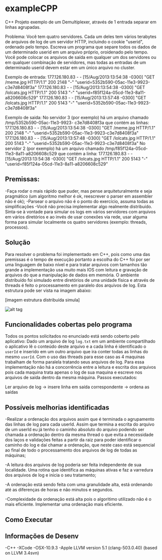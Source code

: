 exampleCPP
==========

C++ Projeto exemplo de um Demultiplexer, através de 1 entrada separar em linhas agrupadas.

Problema:
Você tem quatro servidores. Cada um deles tem vários terabytes de arquivos de log de um servidor HTTP, incluindo o cookie "userid", ordenado pelo tempo. Escreva um programa que separe todos os dados de um determinado userid em um arquivo próprio, oroidenado pelo tempo. Você pode colocar os arquivos de saída em qualquer um dos servidores ou em qualquer combinação de servidores, mas todas as entradas de um determinado userid devem estar em um único arquivo no cluster.


Exemplo de entrada:
177.126.180.83 - - [15/Aug/2013:13:54:38 -0300] "GET /meme.jpg HTTP/1.1" 200 2148 "-" "userid=5352b590-05ac-11e3-9923-c3e7d8408f3a"
177.126.180.83 - - [15/Aug/2013:13:54:38 -0300] "GET /lolcats.jpg HTTP/1.1" 200 5143 "-" "userid=f85f124a-05cd-11e3-8a11-a8206608c529"
177.126.180.83 - - [15/Aug/2013:13:57:48 -0300] "GET /lolcats.jpg HTTP/1.1" 200 5143 "-" "userid=5352b590-05ac-11e3-9923-c3e7d8408f3a"

Exemplo de saida:
No servidor 3 (por exemplo) há um arquivo chamado /tmp/5352b590-05ac-11e3-9923-
c3e7d8408f3a que contém as linhas:
177.126.180.83 - - [15/Aug/2013:13:54:38 -0300] "GET /meme.jpg HTTP/1.1" 200 2148 "-" "userid=5352b590-05ac-11e3-9923-c3e7d8408f3a"
177.126.180.83 - - [15/Aug/2013:13:57:48 -0300] "GET /lolcats.jpg HTTP/1.1" 200 5143 "-" "userid=5352b590-05ac-11e3-9923-c3e7d8408f3a"
No servidor 2 (por exemplo) há um arquivo chamado /tmp/f85f124a-05cd-11e3-8a11-a8206608c529 que contém a linha:
177.126.180.83 - - [15/Aug/2013:13:54:38 -0300] "GET /lolcats.jpg HTTP/1.1" 200 5143 "-" "userid=f85f124a-05cd-11e3-8a11-a8206608c529"


Premissas:
----------
-Faça rodar o mais rápido que puder, mas pense arquiteturalmente e seja pragmático (um algoritmo melhor é ok, reescrever o parser em assembler não é ok);
-Parsear o arquivo não é o ponto do exercício, assuma todas as simplificações
-Você não precisa implementar algo realmente distribuído. Sinta-se à vontade para simular os logs em vários servidores com arquivos em vários diretórios e ao invés de usar conexões via rede, usar alguma forma para simular localmente os quatro servidores (exemplo: threads, processos).

Solução
------------
Para resolver o problema foi implementado em C++, pois como uma das premissas é o tempo de execução portanto a escolha do C++ foi por ser uma linguagem de baixo nível e para tratar arquivos com tamanhos tão grande a implementação usa muito mais IOS com leitura e gravação de arquivos do que a manipulação de dados em memória. 
O ambiente distribuído foi simulado entre diretórios de uma unidade física e através de threads é feito o processamento em paralelo dos arquivos de log. Esta estrutura pode ser vista na imagem abaixo:

[imagem estrutura distribuída simula]

![alt tag](https://raw.github.com/leonardopache/exampleCPP/master/img.png)


Funcionalidades cobertas pelo programa
--------------------------------------
Todos os pontos solicitados no enunciado está sendo coberto pelo aplicativo:
Dado um arquivo de log `log.txt` em um ambiente compartilhado o aplicativo lê o conteúdo deste arquivo e a cada linha é identificado o `userId` e inserido em um outro arquivo que ira conter todas as linhas do mesmo `userId`. Com o uso das threads para esse caso as 4 maquinas trabalham de forma paralela tratando seus arquivos de log.
Para essa implementação não há a concorrência entre a leitura e escrita dos arquivos pois cada maquina trata apenas o log de sua maquina e escreve nos arquivos de saída dentro da mesma máquina.
Passos executados:

Ler arquivo de log -> insere linha em saída correspondente -> ordena as saídas


Possíveis melhorias identificadas
---------------------------------
-Realizar a ordenação dos arquivos assim que é terminada o agrupamento das linhas de log para cada userId. Assim que termina a escrita do arquivo de um userId eu já tenho o caminho absoluto do arquivo podendo ser chamada a ordenação dentro da mesma thread o que evita a necessidade dos laços e validações feitas a partir da raiz para poder identificar o caminho do log e daí chamar a ordenação, que neste caso está sequencial ao final de todo o processamento dos arquivos de log de todas as máquinas;

-A leitura dos arquivos de log poderia ser feita independente de sua localidade. Uma rotina que identifica as máquinas ativas e faz a varredura dos arquivos de log e inicia o seu tratamento;

-A ordenação está sendo feita com uma granulidade alta, está ordenando até as diferenças de horas e não minutos e segundos.

-Complexidade da ordenação está alta pois o algoritimo utilizado não é o mais eficiente. Implementar uma ordenação mais eficiente.

Como Executar
-------------  


Informações de Desenv
---------------------

-C++
-XCode 
-OSX-10.9.3
-Apple LLVM version 5.1 (clang-503.0.40) (based on LLVM 3.4svn)

